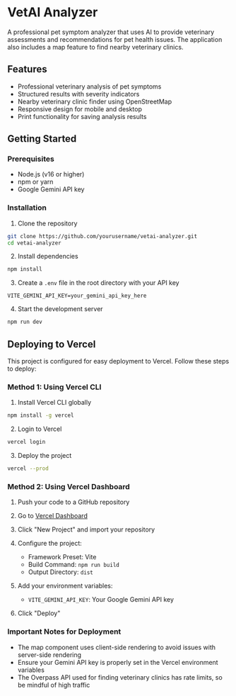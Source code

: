 # VetAI Analyzer

A professional pet symptom analyzer that uses AI to provide veterinary assessments and recommendations for pet health issues. The application also includes a map feature to find nearby veterinary clinics.

## Features

- Professional veterinary analysis of pet symptoms
- Structured results with severity indicators
- Nearby veterinary clinic finder using OpenStreetMap
- Responsive design for mobile and desktop
- Print functionality for saving analysis results

## Getting Started

### Prerequisites

- Node.js (v16 or higher)
- npm or yarn
- Google Gemini API key

### Installation

1. Clone the repository
```bash
git clone https://github.com/yourusername/vetai-analyzer.git
cd vetai-analyzer
```

2. Install dependencies
```bash
npm install
```

3. Create a `.env` file in the root directory with your API key
```
VITE_GEMINI_API_KEY=your_gemini_api_key_here
```

4. Start the development server
```bash
npm run dev
```

## Deploying to Vercel

This project is configured for easy deployment to Vercel. Follow these steps to deploy:

### Method 1: Using Vercel CLI

1. Install Vercel CLI globally
```bash
npm install -g vercel
```

2. Login to Vercel
```bash
vercel login
```

3. Deploy the project
```bash
vercel --prod
```

### Method 2: Using Vercel Dashboard

1. Push your code to a GitHub repository

2. Go to [Vercel Dashboard](https://vercel.com/dashboard)

3. Click "New Project" and import your repository

4. Configure the project:
   - Framework Preset: Vite
   - Build Command: `npm run build`
   - Output Directory: `dist`

5. Add your environment variables:
   - `VITE_GEMINI_API_KEY`: Your Google Gemini API key

6. Click "Deploy"

### Important Notes for Deployment

- The map component uses client-side rendering to avoid issues with server-side rendering
- Ensure your Gemini API key is properly set in the Vercel environment variables
- The Overpass API used for finding veterinary clinics has rate limits, so be mindful of high traffic
